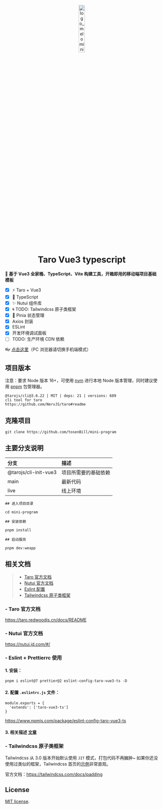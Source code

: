 <div align="center">
	<img src="src/assets/icon/taro-icon.jpg" alt="logo_melomini" style="width:20%;" />
</div>

<!-- <div align="center">
	<a href="https://github.com/yulimchen/vue3-h5-template/blob/master/LICENSE">
    <img src="https://img.shields.io/github/license/yulimchen/vue3-h5-template.svg?style=flat-square" alt="license">
  </a>
  <a href="https://github.com/yulimchen/vue3-h5-template/releases">
    <img src="https://img.shields.io/github/release/yulimchen/vue3-h5-template.svg?style=flat-square" alt="GitHub release">
  </a>
  <a href="https://github.com/yulimchen/vue3-h5-template">
    <img src="https://img.shields.io/github/stars/yulimchen/vue3-h5-template?style=flat-square" alt="GitHub stars">
  </a>
  <a href="https://github.com/yulimchen/vue3-h5-template">
    <img src="https://img.shields.io/github/forks/yulimchen/vue3-h5-template?style=flat-square" alt="GitHub forks">
  </a>
</div> -->

<h1 align="center">Taro Vue3 typescript</h1>

**🌱 基于 Vue3 全家桶、TypeScript、Vite 构建工具，开箱即用的移动端项目基础模板**

- [x] ⚡ Taro + Vue3
- [x] 🍕 TypeScript
- [x] ✨ Nutui 组件库
- [x] 🌀 TODO: Tailwindcss 原子类框架
- [x] 🍍 Pinia 状态管理
- [x] Axios 封装
- [x] ESLint
- [x] 开发环境调试面板
- [ ] TODO: 生产环境 CDN 依赖

👓 [点击这里](https://github.com/tosenBill/mini-program/)（PC 浏览器请切换手机端模式）

## 项目版本

注意：要求 Node 版本 16+，可使用 [nvm](https://github.com/nvm-sh/nvm#installing-and-updating) 进行本地 Node 版本管理，同时建议使用 [pnpm](https://pnpm.io/zh/installation) 包管理器。

```
@tarojs/cli@3.6.22 | MIT | deps: 21 | versions: 689
cli tool for taro
https://github.com/NervJS/taro#readme
```

## 克隆项目

```
git clone https://github.com/tosenBill/mini-program
```

## 主要分支说明

| 分支                  | 描述                 |
| :-------------------- | :------------------- |
| @tarojs/cli-init-vue3 | 项目所需要的基础依赖 |
| main                  | 最新代码             |
| live                  | 线上环境             |

```
## 进入项目目录

cd mini-program

## 安装依赖

pnpm install

## 启动服务

pnpm dev:weapp
```

## 相关文档

> - [Taro 官方文档](#taro)
> - [Nutui 官方文档](#nutui)
> - [Eslint 配置](#eslint)
> - [Tailwindcss 原子类框架](#tailwindcss)

### - <span id="taro">Taro 官方文档</span>

https://taro.redwoodjs.cn/docs/README

### - <span id="nutui">Nutui 官方文档</span>

https://nutui.jd.com/#/

### - <span id="eslint">Eslint + Prettierrc 使用</span>

#### 1. 安装：

```
pnpm i eslint@7 prettier@2 eslint-config-taro-vue3-ts -D
```

#### 2. 配置 `.eslintrc.js` 文件：

```
module.exports = {
  'extends': ['taro-vue3-ts']
}
```

https://www.npmjs.com/package/eslint-config-taro-vue3-ts

#### 3. 相关描述 [文章](https://blog.csdn.net/weixin_43664308/article/details/128717523)

### - <span id="tailwindcss">Tailwindcss 原子类框架</span>

Tailwindcss 从 3.0 版本开始默认使用 `JIT` 模式，打包代码不再臃肿~ 如果你还没使用过类似的框架，Tailwindcss 首页的[示例](https://tailwindcss.com/)非常直观。

官方文档：https://tailwindcss.com/docs/padding

## License

[MIT license](https://github.com/tosenBill/mini-program/blob/master/LICENSE).
